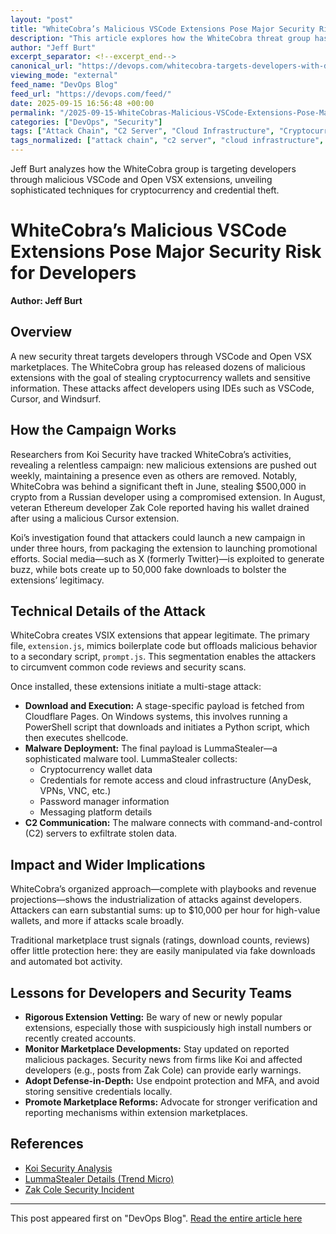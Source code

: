 ```yaml
---
layout: "post"
title: "WhiteCobra’s Malicious VSCode Extensions Pose Major Security Risk for Developers"
description: "This article explores how the WhiteCobra threat group has been deploying dozens of malicious extensions through the VSCode and Open VSX marketplaces, targeting software developers with the aim of stealing cryptocurrency and sensitive credentials. It covers their campaign sophistication, exploitation techniques, and the impact on the engineering community, as well as the challenges in detecting such threats given current marketplace verification systems."
author: "Jeff Burt"
excerpt_separator: <!--excerpt_end-->
canonical_url: "https://devops.com/whitecobra-targets-developers-with-dozens-of-malicious-extensions/"
viewing_mode: "external"
feed_name: "DevOps Blog"
feed_url: "https://devops.com/feed/"
date: 2025-09-15 16:56:48 +00:00
permalink: "/2025-09-15-WhiteCobras-Malicious-VSCode-Extensions-Pose-Major-Security-Risk-for-Developers.html"
categories: ["DevOps", "Security"]
tags: ["Attack Chain", "C2 Server", "Cloud Infrastructure", "Cryptocurrency", "Cryptocurrency Theft", "Cybersecurity", "Developer Security", "DevOps", "DevOps And Open Technologies", "DevOps Security", "Extension.js", "LummaStealer", "Malicious Extensions", "Malware", "Marketplace Threat", "Open VSX", "Posts", "PowerShell", "Python Script", "Secure Software Development", "Security", "Social Engineering", "Social Facebook", "Social LinkedIn", "Social X", "Software Supply Chain", "VS Code", "WhiteCobra", "Windows Security"]
tags_normalized: ["attack chain", "c2 server", "cloud infrastructure", "cryptocurrency", "cryptocurrency theft", "cybersecurity", "developer security", "devops", "devops and open technologies", "devops security", "extensiondotjs", "lummastealer", "malicious extensions", "malware", "marketplace threat", "open vsx", "posts", "powershell", "python script", "secure software development", "security", "social engineering", "social facebook", "social linkedin", "social x", "software supply chain", "vs code", "whitecobra", "windows security"]
---
```


Jeff Burt analyzes how the WhiteCobra group is targeting developers through malicious VSCode and Open VSX extensions, unveiling sophisticated techniques for cryptocurrency and credential theft.<!--excerpt_end-->

# WhiteCobra’s Malicious VSCode Extensions Pose Major Security Risk for Developers

**Author: Jeff Burt**

## Overview

A new security threat targets developers through VSCode and Open VSX marketplaces. The WhiteCobra group has released dozens of malicious extensions with the goal of stealing cryptocurrency wallets and sensitive information. These attacks affect developers using IDEs such as VSCode, Cursor, and Windsurf.

## How the Campaign Works

Researchers from Koi Security have tracked WhiteCobra’s activities, revealing a relentless campaign: new malicious extensions are pushed out weekly, maintaining a presence even as others are removed. Notably, WhiteCobra was behind a significant theft in June, stealing $500,000 in crypto from a Russian developer using a compromised extension. In August, veteran Ethereum developer Zak Cole reported having his wallet drained after using a malicious Cursor extension.

Koi’s investigation found that attackers could launch a new campaign in under three hours, from packaging the extension to launching promotional efforts. Social media—such as X (formerly Twitter)—is exploited to generate buzz, while bots create up to 50,000 fake downloads to bolster the extensions’ legitimacy.

## Technical Details of the Attack

WhiteCobra creates VSIX extensions that appear legitimate. The primary file, `extension.js`, mimics boilerplate code but offloads malicious behavior to a secondary script, `prompt.js`. This segmentation enables the attackers to circumvent common code reviews and security scans.

Once installed, these extensions initiate a multi-stage attack:

- **Download and Execution:** A stage-specific payload is fetched from Cloudflare Pages. On Windows systems, this involves running a PowerShell script that downloads and initiates a Python script, which then executes shellcode.
- **Malware Deployment:** The final payload is LummaStealer—a sophisticated malware tool. LummaStealer collects:  
  - Cryptocurrency wallet data  
  - Credentials for remote access and cloud infrastructure (AnyDesk, VPNs, VNC, etc.)  
  - Password manager information  
  - Messaging platform details
- **C2 Communication:** The malware connects with command-and-control (C2) servers to exfiltrate stolen data.

## Impact and Wider Implications

WhiteCobra’s organized approach—complete with playbooks and revenue projections—shows the industrialization of attacks against developers. Attackers can earn substantial sums: up to $10,000 per hour for high-value wallets, and more if attacks scale broadly.

Traditional marketplace trust signals (ratings, download counts, reviews) offer little protection here: they are easily manipulated via fake downloads and automated bot activity.

## Lessons for Developers and Security Teams

- **Rigorous Extension Vetting:** Be wary of new or newly popular extensions, especially those with suspiciously high install numbers or recently created accounts.
- **Monitor Marketplace Developments:** Stay updated on reported malicious packages. Security news from firms like Koi and affected developers (e.g., posts from Zak Cole) can provide early warnings.
- **Adopt Defense-in-Depth:** Use endpoint protection and MFA, and avoid storing sensitive credentials locally.
- **Promote Marketplace Reforms:** Advocate for stronger verification and reporting mechanisms within extension marketplaces.

## References

- [Koi Security Analysis](https://securelist.com/open-source-package-for-cursor-ai-turned-into-a-crypto-heist/116908/)
- [LummaStealer Details (Trend Micro)](https://www.trendmicro.com/en_us/research/25/g/lumma-stealer-returns.html)
- [Zak Cole Security Incident](https://x.com/0xzak/status/1955265807807545763)

---

This post appeared first on "DevOps Blog". [Read the entire article here](https://devops.com/whitecobra-targets-developers-with-dozens-of-malicious-extensions/)
